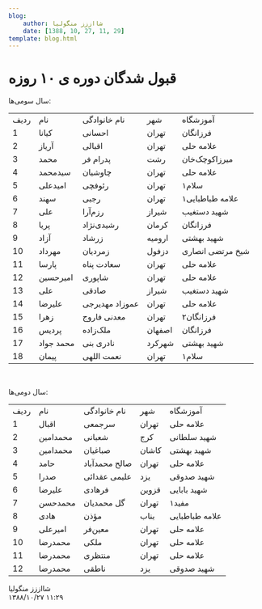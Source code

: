 ```yaml
---
blog:
    author: شااززز منگولیا
    date: [1388, 10, 27, 11, 29]
template: blog.html
---
```

# قبول شدگان دوره ی ۱۰ روزه

<div class="cnt">
<p>سال سومی‌ها:</p>
<table align="baseline" cellpadding="1" cellspacing="1"><tbody>
<tr>
<td>ردیف</td>
<td>نام</td>
<td>نام خانوادگی</td>
<td>شهر</td>
<td>آموزشگاه</td>
</tr>
<tr>
<td>1</td>
<td>کیانا</td>
<td>احسانی</td>
<td>تهران</td>
<td>فرزانگان</td>
</tr>
<tr>
<td>2</td>
<td>آریاز</td>
<td>اقبالی</td>
<td>تهران</td>
<td>علامه حلی</td>
</tr>
<tr>
<td>3</td>
<td>محمد</td>
<td>پدرام فر</td>
<td>رشت</td>
<td>میرزاکوچک‌خان</td>
</tr>
<tr>
<td>4</td>
<td>سیدمحمد</td>
<td>چاوشیان</td>
<td>تهران</td>
<td>علامه حلی</td>
</tr>
<tr>
<td>5</td>
<td>امیدعلی</td>
<td>رئوفچی</td>
<td>تهران</td>
<td>سلام۱</td>
</tr>
<tr>
<td>6</td>
<td>سهند</td>
<td>رجبی</td>
<td>تهران</td>
<td>علامه طباطبایی۱</td>
</tr>
<tr>
<td>7</td>
<td>علی</td>
<td>رزم‌آرا</td>
<td>شیراز</td>
<td>شهید دستغیب</td>
</tr>
<tr>
<td>8</td>
<td>پریا</td>
<td>رشیدی‌نژاد</td>
<td>کرمان</td>
<td>فرزانگان</td>
</tr>
<tr>
<td>9</td>
<td>آزاد</td>
<td>زرشاد</td>
<td>ارومیه</td>
<td>شهید بهشتی</td>
</tr>
<tr>
<td>10</td>
<td>مهرداد</td>
<td>زمردیان</td>
<td>دزفول</td>
<td>شیخ مرتضی انصاری</td>
</tr>
<tr>
<td>11</td>
<td>پارسا</td>
<td>سعادت پناه</td>
<td>تهران</td>
<td>علامه حلی</td>
</tr>
<tr>
<td>12</td>
<td>امیرحسین</td>
<td>شاپوری</td>
<td>تهران</td>
<td>علامه حلی</td>
</tr>
<tr>
<td>13</td>
<td>علی</td>
<td>صادقی</td>
<td>شیراز</td>
<td>شهید دستغیب</td>
</tr>
<tr>
<td>14</td>
<td>علیرضا</td>
<td>عموزاد مهدیرجی</td>
<td>تهران</td>
<td>علامه حلی</td>
</tr>
<tr>
<td>15</td>
<td>زهرا</td>
<td>معدنی فاروج</td>
<td>تهران</td>
<td>فرزانگان۲</td>
</tr>
<tr>
<td>16</td>
<td>پردیس</td>
<td>ملک‌زاده</td>
<td>اصفهان</td>
<td>فرزانگان</td>
</tr>
<tr>
<td>17</td>
<td>محمد جواد</td>
<td>نادری بنی</td>
<td>شهرکرد</td>
<td>شهید بهشتی</td>
</tr>
<tr>
<td>18</td>
<td>پیمان</td>
<td>نعمت اللهی</td>
<td>تهران</td>
<td>سلام۱</td>
</tr>
</tbody></table>
<p><br/></p>
<p>سال دومی‌ها:</p>
<table align="baseline" cellpadding="1" cellspacing="1"><tbody>
<tr>
<td>ردیف</td>
<td>نام</td>
<td>نام خانوادگی</td>
<td>شهر</td>
<td>آموزشگاه</td>
</tr>
<tr>
<td>1</td>
<td>اقبال</td>
<td>سرجمعی</td>
<td>تهران</td>
<td>علامه حلی</td>
</tr>
<tr>
<td>2</td>
<td>محمدامین</td>
<td>شعبانی</td>
<td>کرج</td>
<td>شهید سلطانی</td>
</tr>
<tr>
<td>3</td>
<td>محمدامین</td>
<td>صباغیان</td>
<td>کاشان</td>
<td>شهید بهشتی</td>
</tr>
<tr>
<td>4</td>
<td>حامد</td>
<td>صالح محمدآباد</td>
<td>تهران</td>
<td>علامه حلی</td>
</tr>
<tr>
<td>5</td>
<td>صدرا</td>
<td>علیمی عقدائی</td>
<td>یزد</td>
<td>شهید صدوقی</td>
</tr>
<tr>
<td>6</td>
<td>علیرضا</td>
<td>فرهادی</td>
<td>قزوین</td>
<td>شهید بابایی</td>
</tr>
<tr>
<td>7</td>
<td>محمدحسن</td>
<td>گل محمدیان</td>
<td>تهران</td>
<td>مفید۱</td>
</tr>
<tr>
<td>8</td>
<td>هادی</td>
<td>مؤذن</td>
<td>بناب</td>
<td>علامه طباطبایی</td>
</tr>
<tr>
<td>9</td>
<td>امیرعلی</td>
<td>معین‌فر</td>
<td>تهران</td>
<td>علامه حلی</td>
</tr>
<tr>
<td>10</td>
<td>محمدرضا</td>
<td>ملکی</td>
<td>تهران</td>
<td>علامه حلی</td>
</tr>
<tr>
<td>11</td>
<td>محمدرضا</td>
<td>منتظری</td>
<td>تهران</td>
<td>علامه حلی</td>
</tr>
<tr>
<td>12</td>
<td>محمدرضا</td>
<td>ناطقی</td>
<td>یزد</td>
<td>شهید صدوقی</td>
</tr>
</tbody></table>
</div>

<div class="blog-info">
    <div class="blog-author">شااززز منگولیا</div>
    <div class="blog-date">۱۳۸۸/۱۰/۲۷ ۱۱:۲۹</div>
</div>


